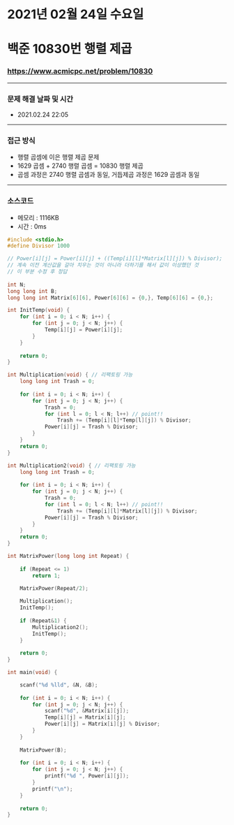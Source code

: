 # 2021년 02월 24일 수요일
# 백준 10830번 행렬 제곱
### https://www.acmicpc.net/problem/10830

---
### 문제 해결 날짜 및 시간
- 2021.02.24 22:05

---

### 접근 방식
- 행렬 곱셈에 이은 행렬 제곱 문제
- 1629 곱셈 + 2740 행렬 곱셈 = 10830 행렬 제곱
- 곱셈 과정은 2740 행렬 곱셈과 동일, 거듭제곱 과정은 1629 곱셈과 동일

---

### 소스코드
- 메모리 : 1116KB
- 시간 : 0ms
```c
#include <stdio.h>
#define Divisor 1000

// Power[i][j] = Power[i][j] + ((Temp[i][l]*Matrix[l][j]) % Divisor);
// 계속 이전 계산값을 갈아 치우는 것이 아니라 더하기를 해서 값이 이상했던 것
// 이 부분 수정 후 정답 
 
int N;
long long int B;
long long int Matrix[6][6], Power[6][6] = {0,}, Temp[6][6] = {0,};

int InitTemp(void) {
	for (int i = 0; i < N; i++) {
		for (int j = 0; j < N; j++) {
			Temp[i][j] = Power[i][j];
		}
	}
	
	return 0;
}

int Multiplication(void) { // 리팩토링 가능
	long long int Trash = 0;
	
	for (int i = 0; i < N; i++) {
		for (int j = 0; j < N; j++) {
			Trash = 0;
			for (int l = 0; l < N; l++) // point!!
				Trash += (Temp[i][l]*Temp[l][j]) % Divisor;
			Power[i][j] = Trash % Divisor;
		}
	}
	return 0;
}

int Multiplication2(void) { // 리팩토링 가능
	long long int Trash = 0;
	
	for (int i = 0; i < N; i++) {
		for (int j = 0; j < N; j++) {
			Trash = 0;
			for (int l = 0; l < N; l++) // point!!
				Trash += (Temp[i][l]*Matrix[l][j]) % Divisor;
			Power[i][j] = Trash % Divisor;
		}
	}
	return 0;
}

int MatrixPower(long long int Repeat) {
	
	if (Repeat <= 1)
		return 1;
	
	MatrixPower(Repeat/2);

	Multiplication();
	InitTemp();
	
	if (Repeat&1) {
		Multiplication2();
		InitTemp();
	}
	
	return 0;
}

int main(void) {

	scanf("%d %lld", &N, &B);
	
	for (int i = 0; i < N; i++) {
		for (int j = 0; j < N; j++) {
			scanf("%d", &Matrix[i][j]);
			Temp[i][j] = Matrix[i][j];
			Power[i][j] = Matrix[i][j] % Divisor;
		}
	}
	
	MatrixPower(B);
	
	for (int i = 0; i < N; i++) {
		for (int j = 0; j < N; j++) {
			printf("%d ", Power[i][j]);
		}
		printf("\n");
	}
	
	return 0;
}
```
